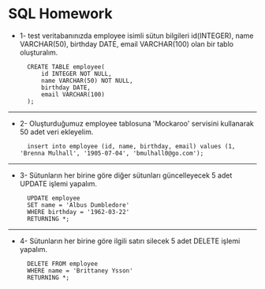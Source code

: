 # SQL Homework

- 1- test veritabanınızda employee isimli sütun bilgileri id(INTEGER), name VARCHAR(50), birthday DATE, email VARCHAR(100) olan bir tablo oluşturalım.

        CREATE TABLE employee(
            id INTEGER NOT NULL,
            name VARCHAR(50) NOT NULL,
            birthday DATE,
            email VARCHAR(100)
        );
----------------------------
- 2- Oluşturduğumuz employee tablosuna 'Mockaroo' servisini kullanarak 50 adet veri ekleyelim.

        insert into employee (id, name, birthday, email) values (1, 'Brenna Mulhall', '1905-07-04', 'bmulhall0@go.com');

----------------------------
- 3- Sütunların her birine göre diğer sütunları güncelleyecek 5 adet UPDATE işlemi yapalım.

        UPDATE employee
        SET name = 'Albus Dumbledore'
        WHERE birthday = '1962-03-22'
        RETURNING *;

----------------------------
- 4- Sütunların her birine göre ilgili satırı silecek 5 adet DELETE işlemi yapalım.

        DELETE FROM employee
        WHERE name = 'Brittaney Ysson'
        RETURNING *;

